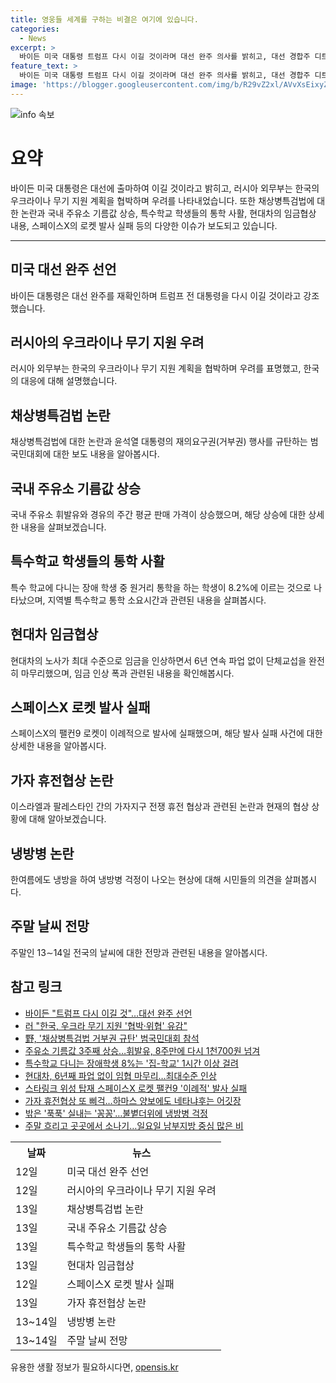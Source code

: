 ```yaml
---
title: 영웅들 세계를 구하는 비결은 여기에 있습니다.
categories:
  - News
excerpt: >
  바이든 미국 대통령 트럼프 다시 이길 것이라며 대선 완주 의사를 밝히고, 대선 경합주 디트로이트 유세에서 민주당 후보로 승리했다며 나토 정상회의에서도 대선 반복 단언. 러시아가 한국의 우크라이나 무기 지원에 대해 협박과 위협 주장. 한국 야당은 채상병특검법 거부권을 규탄하는 범국민대회 참석. 주유소 기름값 3주째 상승, 휘발유 8주만에 다시 1천700원 넘음. 특수학교 다니는 장애학생 8%는 1시간 이상 통학. 현대차, 6년째 파업 없이 임금협 마무리. 스페이스X 로켓 발사 실패, 스타링크 위성 탑재. 이스라엘-팔레스타인 가자 휴전 협상 어려움. 한여름 냉방 병의 우려. 주말에는 전국 흐리고, 남부지방에서 소나기 예상.
feature_text: >
  바이든 미국 대통령 트럼프 다시 이길 것이라며 대선 완주 의사를 밝히고, 대선 경합주 디트로이트 유세에서 민주당 후보로 승리했다며 나토 정상회의에서도 대선 반복 단언. 러시아가 한국의 우크라이나 무기 지원에 대해 협박과 위협 주장. 한국 야당은 채상병특검법 거부권을 규탄하는 범국민대회 참석. 주유소 기름값 3주째 상승, 휘발유 8주만에 다시 1천700원 넘음. 특수학교 다니는 장애학생 8%는 1시간 이상 통학. 현대차, 6년째 파업 없이 임금협 마무리. 스페이스X 로켓 발사 실패, 스타링크 위성 탑재. 이스라엘-팔레스타인 가자 휴전 협상 어려움. 한여름 냉방 병의 우려. 주말에는 전국 흐리고, 남부지방에서 소나기 예상.
image: 'https://blogger.googleusercontent.com/img/b/R29vZ2xl/AVvXsEixyZcFfHzMRdzZMjFBmAUKJYCLCGyLL1o632UiGVXcaFdKo_bkvkuCioo0uUKlGfBVcT3P84aROyZIXSBEx3Aw5nCQ3pTgDom1WDC4m8eifvWiAmWEEVb4x6G_l8C0QH225ldMjyaFvpxGEBGNO37VmDTDMHGhJPq73UglMfDca1-0aw/s1600/blogspot.png'
---
```


<p><img src="https://blogger.googleusercontent.com/img/b/R29vZ2xl/AVvXsEixyZcFfHzMRdzZMjFBmAUKJYCLCGyLL1o632UiGVXcaFdKo_bkvkuCioo0uUKlGfBVcT3P84aROyZIXSBEx3Aw5nCQ3pTgDom1WDC4m8eifvWiAmWEEVb4x6G_l8C0QH225ldMjyaFvpxGEBGNO37VmDTDMHGhJPq73UglMfDca1-0aw/s1600/blogspot.png" alt="info 속보" /></p>

<h1>요약</h1>

<p data-ke-size="size16">바이든 미국 대통령은 대선에 출마하여 이길 것이라고 밝히고, 러시아 외무부는 한국의 우크라이나 무기 지원 계획을 협박하며 우려를 나타내었습니다. 또한 채상병특검법에 대한 논란과 국내 주유소 기름값 상승, 특수학교 학생들의 통학 사활, 현대차의 임금협상 내용, 스페이스X의 로켓 발사 실패 등의 다양한 이슈가 보도되고 있습니다.</p>

<hr>

<h2>미국 대선 완주 선언</h2>

<p data-ke-size="size16">바이든 대통령은 대선 완주를 재확인하며 트럼프 전 대통령을 다시 이길 것이라고 강조했습니다.</p>

<h2>러시아의 우크라이나 무기 지원 우려</h2>

<p data-ke-size="size16">러시아 외무부는 한국의 우크라이나 무기 지원 계획을 협박하며 우려를 표명했고, 한국의 대응에 대해 설명했습니다.</p>

<h2>채상병특검법 논란</h2>

<p data-ke-size="size16">채상병특검법에 대한 논란과 윤석열 대통령의 재의요구권(거부권) 행사를 규탄하는 범국민대회에 대한 보도 내용을 알아봅시다.</p>

<h2>국내 주유소 기름값 상승</h2>

<p data-ke-size="size16">국내 주유소 휘발유와 경유의 주간 평균 판매 가격이 상승했으며, 해당 상승에 대한 상세한 내용을 살펴보겠습니다.</p>

<h2>특수학교 학생들의 통학 사활</h2>

<p data-ke-size="size16">특수 학교에 다니는 장애 학생 중 원거리 통학을 하는 학생이 8.2%에 이르는 것으로 나타났으며, 지역별 특수학교 통학 소요시간과 관련된 내용을 살펴봅시다.</p>

<h2>현대차 임금협상</h2>

<p data-ke-size="size16">현대차의 노사가 최대 수준으로 임금을 인상하면서 6년 연속 파업 없이 단체교섭을 완전히 마무리했으며, 임금 인상 폭과 관련된 내용을 확인해봅시다.</p>

<h2>스페이스X 로켓 발사 실패</h2>

<p data-ke-size="size16">스페이스X의 팰컨9 로켓이 이례적으로 발사에 실패했으며, 해당 발사 실패 사건에 대한 상세한 내용을 알아봅시다.</p>

<h2>가자 휴전협상 논란</h2>

<p data-ke-size="size16">이스라엘과 팔레스타인 간의 가자지구 전쟁 휴전 협상과 관련된 논란과 현재의 협상 상황에 대해 알아보겠습니다.</p>

<h2>냉방병 논란</h2>

<p data-ke-size="size16">한여름에도 냉방을 하여 냉방병 걱정이 나오는 현상에 대해 시민들의 의견을 살펴봅시다.</p>

<h2>주말 날씨 전망</h2>

<p data-ke-size="size16">주말인 13∼14일 전국의 날씨에 대한 전망과 관련된 내용을 알아봅시다.</p>

<h2>참고 링크</h2>

<ul>
  <li><a href="https://www.yna.co.kr/view/AKR20240713015000071">바이든 "트럼프 다시 이길 것"…대선 완주 선언</a></li>
  <li><a href="https://www.yna.co.kr/view/AKR20240712163900109">러 "한국, 우크라 무기 지원 '협박·위협' 유감"</a></li>
  <li><a href="https://www.yna.co.kr/view/AKR20240713016200001">野, '채상병특검법 거부권 규탄' 범국민대회 참석</a></li>
  <li><a href="https://www.yna.co.kr/view/AKR20240712124600003">주유소 기름값 3주째 상승…휘발유, 8주만에 다시 1천700원 넘겨</a></li>
  <li><a href="https://www.yna.co.kr/view/AKR20240712112600530">특수학교 다니는 장애학생 8%는 '집-학교' 1시간 이상 걸려</a></li>
  <li><a href="https://www.yna.co.kr/view/AKR20240713003300057">현대차, 6년째 파업 없이 임협 마무리…최대수준 인상</a></li>
  <li><a href="https://www.yna.co.kr/view/AKR20240713001600091">스타링크 위성 탑재 스페이스X 로켓 팰컨9 '이례적' 발사 실패</a></li>
  <li><a href="https://www.yna.co.kr/view/AKR20240713016400009">가자 휴전협상 또 삐걱…하마스 양보에도 네타냐후는 어깃장</a></li>
  <li><a href="https://www.yna.co.kr/view/AKR20240712129200004">밖은 '푹푹' 실내는 '꽁꽁'…불볕더위에 냉방병 걱정</a></li>
  <li><a href="https://www.yna.co.kr/view/AKR20240713011000530">주말 흐리고 곳곳에서 소나기…일요일 남부지방 중심 많은 비</a></li>
</ul>

<table>
  <tr>
    <th>날짜</th>
    <th>뉴스</th>
  </tr>
  <tr>
    <td>12일</td>
    <td>미국 대선 완주 선언</td>
  </tr>
  <tr>
    <td>12일</td>
    <td>러시아의 우크라이나 무기 지원 우려</td>
  </tr>
  <tr>
    <td>13일</td>
    <td>채상병특검법 논란</td>
  </tr>
  <tr>
    <td>13일</td>
    <td>국내 주유소 기름값 상승</td>
  </tr>
  <tr>
    <td>13일</td>
    <td>특수학교 학생들의 통학 사활</td>
  </tr>
  <tr>
    <td>13일</td>
    <td>현대차 임금협상</td>
  </tr>
  <tr>
    <td>12일</td>
    <td>스페이스X 로켓 발사 실패</td>
  </tr>
  <tr>
    <td>13일</td>
    <td>가자 휴전협상 논란</td>
  </tr>
  <tr>
    <td>13~14일</td>
    <td>냉방병 논란</td>
  </tr>
  <tr>
    <td>13~14일</td>
    <td>주말 날씨 전망</td>
  </tr>
</table>
유용한 생활 정보가 필요하시다면, <a href="https://opensis.kr" rel="dofollow">opensis.kr</a>


